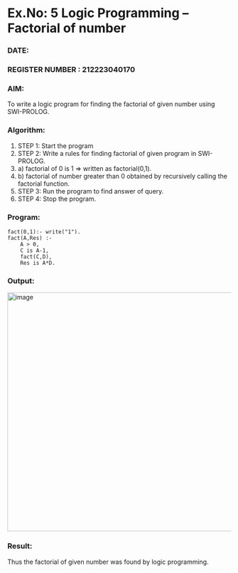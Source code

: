 # Ex.No: 5   Logic Programming – Factorial of number   
### DATE:                                                                            
### REGISTER NUMBER : 212223040170
### AIM: 
To  write  a logic program for finding the factorial of given number using SWI-PROLOG. 
### Algorithm:
1. STEP 1: Start the program
2. STEP 2:  Write a rules for finding factorial of given program in SWI-PROLOG.
3.   a)	factorial of 0 is 1 => written as factorial(0,1).
4.   b)	factorial of number greater than 0 obtained by recursively calling the factorial    function.
5. STEP 3: Run the program  to find answer of  query.
6. STEP 4: Stop the program.

### Program:
```
fact(0,1):- write("1").
fact(A,Res) :-  
    A > 0, 
	C is A-1,
    fact(C,D),
    Res is A*D.
```


### Output:
<img width="935" height="537" alt="image" src="https://github.com/user-attachments/assets/4cd224b7-ca4b-4d97-a691-4628cecfa06d" />



### Result:
Thus the factorial of given number was found by logic programming. 
